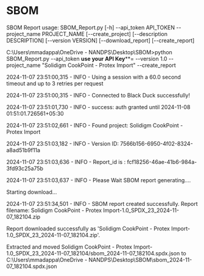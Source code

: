 # SBOM
SBOM Report
usage: SBOM_Report.py [-h] --api_token API_TOKEN --project_name PROJECT_NAME [--create_project]
                      [--description DESCRIPTION] [--version VERSION] [--download_report] [--create_report]


C:\Users\mmadappa\OneDrive - NANDPS\Desktop\SBOM>python SBOM_Report.py --api_token ******************use your API Key********************= --version 1.0 --project_name "Solidigm CookPoint - Protex Import" --create_report

2024-11-07 23:51:00,315 - INFO - Using a session with a 60.0 second timeout and up to 3 retries per request

2024-11-07 23:51:00,315 - INFO - Connected to Black Duck successfully!

2024-11-07 23:51:01,730 - INFO - success: auth granted until 2024-11-08 01:51:01.726561+05:30

2024-11-07 23:51:02,661 - INFO - Found project: Solidigm CookPoint - Protex Import

2024-11-07 23:51:03,182 - INFO - Version ID: 7566b156-6950-4f02-8324-a8ad51b9f11a

2024-11-07 23:51:03,636 - INFO - Report_id is : fcf18256-46ae-41b6-984a-3fd93c25a75b

2024-11-07 23:51:03,637 - INFO - Please Wait SBOM report generating....

Starting download...

2024-11-07 23:51:34,501 - INFO - SBOM report created successfully. Report filename: Solidigm CookPoint - Protex Import-1.0_SPDX_23_2024-11-07_182104.zip

Report downloaded successfully as 'Solidigm CookPoint - Protex Import-1.0_SPDX_23_2024-11-07_182104.zip'.

Extracted and moved Solidigm CookPoint - Protex Import-1.0_SPDX_23_2024-11-07_182104/sbom_2024-11-07_182104.spdx.json to C:\Users\mmadappa\OneDrive - NANDPS\Desktop\SBOM\sbom_2024-11-07_182104.spdx.json

